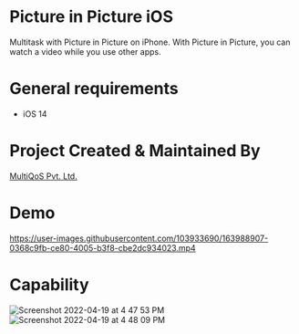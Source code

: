 # Picture in Picture iOS

Multitask with Picture in Picture on iPhone.
With Picture in Picture, you can watch a video while you use other apps.

# General requirements
- iOS 14

# Project Created & Maintained By
[MultiQoS Pvt. Ltd.](https://multiqos.com/)

# Demo

https://user-images.githubusercontent.com/103933690/163988907-0368c9fb-ce80-4005-b3f8-cbe2dc934023.mp4

# Capability


![Screenshot 2022-04-19 at 4 47 53 PM](https://user-images.githubusercontent.com/103933690/163992432-c4bb3f57-a086-41c2-abdb-029c83081fed.png)
![Screenshot 2022-04-19 at 4 48 09 PM](https://user-images.githubusercontent.com/103933690/163992436-45971cb4-acc8-4f62-9886-f59ad8dff670.png)

